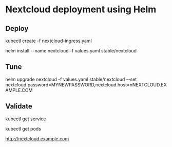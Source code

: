 # Nextcloud deployment using Helm

## Deploy
kubectl create -f nextcloud-ingress.yaml

helm install --name nextcloud -f values.yaml stable/nextcloud

## Tune
helm upgrade nextcloud -f values.yaml stable/nextcloud --set nextcloud.password=MYNEWPASSWORD,nextcloud.host=nNEXTCLOUD.EXAMPLE.COM

## Validate
kubectl get service

kubectl get pods

http://nextcloud.example.com
